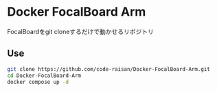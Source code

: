 # Docker FocalBoard Arm

FocalBoardをgit cloneするだけで動かせるリポジトリ

## Use

```sh
git clone https://github.com/code-raisan/Docker-FocalBoard-Arm.git
cd Docker-FocalBoard-Arm
docker compose up -d
```
